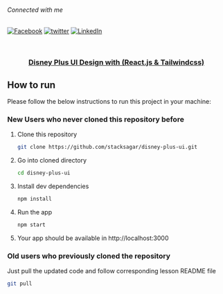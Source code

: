 ###### Connected with me

[![Facebook][facebook-shield]][facebook-url] [![twitter][twitter-shield]][twitter-url] [![LinkedIn][linkedin-shield]][linkedin-url]

<!-- PROJECT LOGO -->
<br />
<p align="center">
  <h3 align="center"><a href="stacksagar.github.io/disney-plus-ui">Disney Plus UI Design with (React.js & Tailwindcss)</a></h3>


<!-- HOW TO RUN -->

## How to run

Please follow the below instructions to run this project in your machine:

### New Users who never cloned this repository before

1. Clone this repository
   ```sh
   git clone https://github.com/stacksagar/disney-plus-ui.git
   ```
2. Go into cloned directory
   ```sh
   cd disney-plus-ui
   ```
3. Install dev dependencies
   ```sh
   npm install
   ``` 
4. Run the app
   ```sh
   npm start
   ```
5. Your app should be available in http://localhost:3000

### Old users who previously cloned the repository

Just pull the updated code and follow corresponding lesson README file

```sh
git pull
```
 
<!-- MARKDOWN LINKS & IMAGES -->

[facebook-shield]: https://img.shields.io/badge/-Facebook-black.svg?style=flat-square&logo=facebook&color=555&logoColor=white
[facebook-url]: https://facebook.com/stacksagar
[twitter-shield]: https://img.shields.io/badge/-Twitter-black.svg?style=flat-square&logo=twitter&color=555&logoColor=white
[twitter-url]: https://twitter.com/stacksagar
[linkedin-shield]: https://img.shields.io/badge/-LinkedIn-black.svg?style=flat-square&logo=linkedin&colorB=555
[linkedin-url]: https://linkedin.com/in/stacksagar

